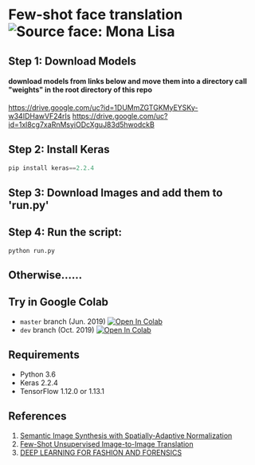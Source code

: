 # Few-shot face translation ![Source face: Mona Lisa](https://github.com/shaoanlu/fewshot-face-translation-GAN/raw/master/images/translation_results/MonaLisa_translation.gif)


## Step 1: Download Models
#### download models from links below and move them into a directory call "weights" in the root directory of this repo

https://drive.google.com/uc?id=1DUMmZGTGKMyEYSKy-w34IDHawVF24rIs
https://drive.google.com/uc?id=1xl8cg7xaRnMsyiODcXguJ83d5hwodckB

## Step 2: Install Keras

```py
pip install keras==2.2.4
```

## Step 3: Download Images and add them to 'run.py'


## Step 4: Run the script:
```
python run.py
```

## Otherwise...... 

## Try in Google Colab 
 - `master` branch (Jun. 2019)  [![Open In Colab](https://colab.research.google.com/assets/colab-badge.svg)](https://colab.research.google.com/github/shaoanlu/fewshot-face-translation-GAN/blob/master/colab_demo.ipynb)
 - `dev` branch (Oct. 2019) [![Open In Colab](https://colab.research.google.com/assets/colab-badge.svg)](https://colab.research.google.com/github/shaoanlu/fewshot-face-translation-GAN/blob/dev/colab_demo.ipynb)



## Requirements
  - Python 3.6
  - Keras 2.2.4
  - TensorFlow 1.12.0 or 1.13.1

## References
1. [Semantic Image Synthesis with Spatially-Adaptive Normalization](https://arxiv.org/abs/1903.07291)
2. [Few-Shot Unsupervised Image-to-Image Translation](https://arxiv.org/abs/1905.01723)
3. [DEEP LEARNING FOR FASHION AND FORENSICS](https://drum.lib.umd.edu/handle/1903/21337)

